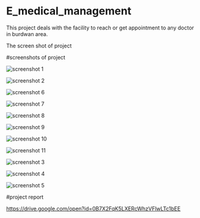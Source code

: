 # E_medical_management
This project deals with the facility to reach or get appointment to any doctor in burdwan area.

The screen shot of project


#screenshots of project


![screenshot 1](https://cloud.githubusercontent.com/assets/17274509/20961335/9cd1c60a-bc8a-11e6-8107-37a7bc052cbc.png)


![screenshot 2](https://cloud.githubusercontent.com/assets/17274509/20961355/b0b76eae-bc8a-11e6-8c96-1e5fd1013ec4.png)


![screenshot 6](https://cloud.githubusercontent.com/assets/17274509/20961373/c0018994-bc8a-11e6-9016-81524bed2381.png)


![screenshot 7](https://cloud.githubusercontent.com/assets/17274509/20961374/c002d09c-bc8a-11e6-9b1e-08a19ba5d336.png)


![screenshot 8](https://cloud.githubusercontent.com/assets/17274509/20961375/c0047eec-bc8a-11e6-85a9-366dda3c4308.png)


![screenshot 9](https://cloud.githubusercontent.com/assets/17274509/20961376/c00670ee-bc8a-11e6-885b-6956ee6c9061.png)


![screenshot 10](https://cloud.githubusercontent.com/assets/17274509/20961377/c00a14ba-bc8a-11e6-9d65-48e49a535a28.png)


![screenshot 11](https://cloud.githubusercontent.com/assets/17274509/20961378/c00c93a2-bc8a-11e6-832d-24fbcde0f1bf.png)


![screenshot 3](https://cloud.githubusercontent.com/assets/17274509/20961379/c039d6a0-bc8a-11e6-8c0e-d015e7f9633f.png)


![screenshot 4](https://cloud.githubusercontent.com/assets/17274509/20961380/c03ca06a-bc8a-11e6-8a35-0c9242071e51.png)


![screenshot 5](https://cloud.githubusercontent.com/assets/17274509/20961381/c03e6bfc-bc8a-11e6-9f70-05110cd8603d.png)






#project report


https://drive.google.com/open?id=0B7X2FqK5LXERcWhzVFlwLTc1bEE

